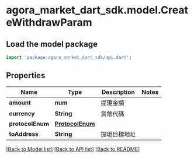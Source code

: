 # agora_market_dart_sdk.model.CreateWithdrawParam

## Load the model package
```dart
import 'package:agora_market_dart_sdk/api.dart';
```

## Properties
Name | Type | Description | Notes
------------ | ------------- | ------------- | -------------
**amount** | **num** | 提現金額 | 
**currency** | **String** | 貨幣代碼 | 
**protocolEnum** | [**ProtocolEnum**](ProtocolEnum.md) |  | 
**toAddress** | **String** | 提現目標地址 | 

[[Back to Model list]](../README.md#documentation-for-models) [[Back to API list]](../README.md#documentation-for-api-endpoints) [[Back to README]](../README.md)


